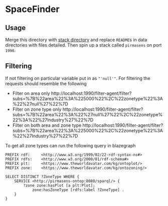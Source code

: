 # SpaceFinder

## Usage
Merge this directory with [stack directory](../dynamic/) and replace `README`s in data directories with files detailed. 
Then spin up a stack called `pirmasens` on port `1990`.

## Filtering
If not filtering on particular variable put in as `"'null'"`.
For filtering the requests should resemble the following
- Filter on area only http://localhost:1990/filter-agent/filter?subs=%7B%22area%22%3A%225000%22%2C%22zonetype%22%3A%22%27null%27%22%7D
- Filter on zone type only http://localhost:1990/filter-agent/filter?subs=%7B%22area%22%3A%22%27null%27%22%2C%22zonetype%22%3A%22%27Industry%27%22%7D
- Filter on both area and zone type http://localhost:1990/filter-agent/filter?subs=%7B%22area%22%3A%225000%22%2C%22zonetype%22%3A%22%27Industry%27%22%7D

To get all zone types can run the following query in blazegraph
```sparql
PREFIX rdf:     <http://www.w3.org/1999/02/22-rdf-syntax-ns#>
PREFIX rdfs:    <http://www.w3.org/2000/01/rdf-schema#>
PREFIX plt:     <https://www.theworldavatar.com/kg/ontoplot/>
PREFIX zone:    <https://www.theworldavatar.com/kg/ontozoning/>

SELECT DISTINCT ?ZoneType WHERE {
    SERVICE <http://pirmasens-ontop:8080/sparql/> {
        ?zone zone:hasPlot [a plt:Plot];
            zone:hasZoneType [rdfs:label ?ZoneType] .
    }
} 
```
